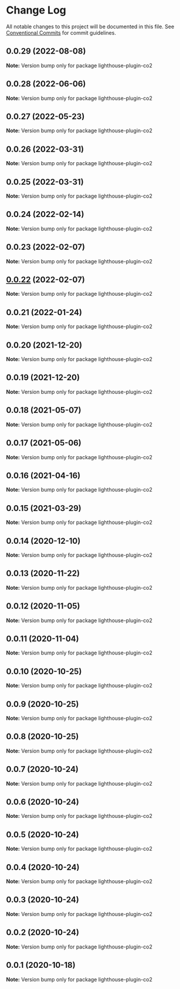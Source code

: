 # Change Log

All notable changes to this project will be documented in this file.
See [Conventional Commits](https://conventionalcommits.org) for commit guidelines.

## 0.0.29 (2022-08-08)

**Note:** Version bump only for package lighthouse-plugin-co2





## 0.0.28 (2022-06-06)

**Note:** Version bump only for package lighthouse-plugin-co2





## 0.0.27 (2022-05-23)

**Note:** Version bump only for package lighthouse-plugin-co2





## 0.0.26 (2022-03-31)

**Note:** Version bump only for package lighthouse-plugin-co2





## 0.0.25 (2022-03-31)

**Note:** Version bump only for package lighthouse-plugin-co2





## 0.0.24 (2022-02-14)

**Note:** Version bump only for package lighthouse-plugin-co2





## 0.0.23 (2022-02-07)

**Note:** Version bump only for package lighthouse-plugin-co2





## [0.0.22](https://github.com/dvelasquez/carbon-tools/compare/lighthouse-plugin-co2@0.0.21...lighthouse-plugin-co2@0.0.22) (2022-02-07)

**Note:** Version bump only for package lighthouse-plugin-co2





## 0.0.21 (2022-01-24)

**Note:** Version bump only for package lighthouse-plugin-co2





## 0.0.20 (2021-12-20)

**Note:** Version bump only for package lighthouse-plugin-co2





## 0.0.19 (2021-12-20)

**Note:** Version bump only for package lighthouse-plugin-co2





## 0.0.18 (2021-05-07)

**Note:** Version bump only for package lighthouse-plugin-co2





## 0.0.17 (2021-05-06)

**Note:** Version bump only for package lighthouse-plugin-co2





## 0.0.16 (2021-04-16)

**Note:** Version bump only for package lighthouse-plugin-co2





## 0.0.15 (2021-03-29)

**Note:** Version bump only for package lighthouse-plugin-co2





## 0.0.14 (2020-12-10)

**Note:** Version bump only for package lighthouse-plugin-co2





## 0.0.13 (2020-11-22)

**Note:** Version bump only for package lighthouse-plugin-co2





## 0.0.12 (2020-11-05)

**Note:** Version bump only for package lighthouse-plugin-co2





## 0.0.11 (2020-11-04)

**Note:** Version bump only for package lighthouse-plugin-co2





## 0.0.10 (2020-10-25)

**Note:** Version bump only for package lighthouse-plugin-co2





## 0.0.9 (2020-10-25)

**Note:** Version bump only for package lighthouse-plugin-co2





## 0.0.8 (2020-10-25)

**Note:** Version bump only for package lighthouse-plugin-co2





## 0.0.7 (2020-10-24)

**Note:** Version bump only for package lighthouse-plugin-co2





## 0.0.6 (2020-10-24)

**Note:** Version bump only for package lighthouse-plugin-co2





## 0.0.5 (2020-10-24)

**Note:** Version bump only for package lighthouse-plugin-co2





## 0.0.4 (2020-10-24)

**Note:** Version bump only for package lighthouse-plugin-co2





## 0.0.3 (2020-10-24)

**Note:** Version bump only for package lighthouse-plugin-co2





## 0.0.2 (2020-10-24)

**Note:** Version bump only for package lighthouse-plugin-co2





## 0.0.1 (2020-10-18)

**Note:** Version bump only for package lighthouse-plugin-co2
